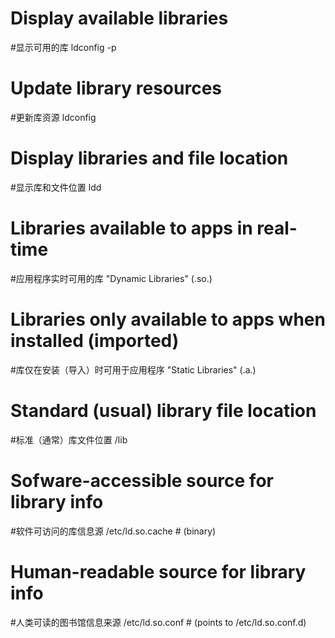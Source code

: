 # Display available libraries
#显示可用的库
ldconfig -p

# Update library resources
#更新库资源
ldconfig

# Display libraries and file location
#显示库和文件位置
ldd

# Libraries available to apps in real-time
#应用程序实时可用的库
"Dynamic Libraries" (.so.)

# Libraries only available to apps when installed (imported)
#库仅在安装（导入）时可用于应用程序
"Static Libraries" (.a.)

# Standard (usual) library file location
#标准（通常）库文件位置
/lib

# Sofware-accessible source for library info 
#软件可访问的库信息源
/etc/ld.so.cache 	# (binary)

# Human-readable source for library info
#人类可读的图书馆信息来源
/etc/ld.so.conf 	# (points to /etc/ld.so.conf.d)
